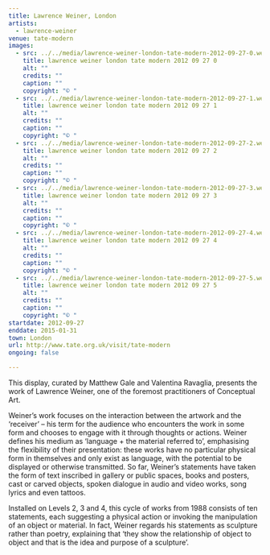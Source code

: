 ```yaml
---
title: Lawrence Weiner, London
artists:
  - lawrence-weiner
venue: tate-modern
images:
  - src: ../../media/lawrence-weiner-london-tate-modern-2012-09-27-0.webp
    title: lawrence weiner london tate modern 2012 09 27 0
    alt: ""
    credits: ""
    caption: ""
    copyright: "© "
  - src: ../../media/lawrence-weiner-london-tate-modern-2012-09-27-1.webp
    title: lawrence weiner london tate modern 2012 09 27 1
    alt: ""
    credits: ""
    caption: ""
    copyright: "© "
  - src: ../../media/lawrence-weiner-london-tate-modern-2012-09-27-2.webp
    title: lawrence weiner london tate modern 2012 09 27 2
    alt: ""
    credits: ""
    caption: ""
    copyright: "© "
  - src: ../../media/lawrence-weiner-london-tate-modern-2012-09-27-3.webp
    title: lawrence weiner london tate modern 2012 09 27 3
    alt: ""
    credits: ""
    caption: ""
    copyright: "© "
  - src: ../../media/lawrence-weiner-london-tate-modern-2012-09-27-4.webp
    title: lawrence weiner london tate modern 2012 09 27 4
    alt: ""
    credits: ""
    caption: ""
    copyright: "© "
  - src: ../../media/lawrence-weiner-london-tate-modern-2012-09-27-5.webp
    title: lawrence weiner london tate modern 2012 09 27 5
    alt: ""
    credits: ""
    caption: ""
    copyright: "© "
startdate: 2012-09-27
enddate: 2015-01-31
town: London
url: http://www.tate.org.uk/visit/tate-modern
ongoing: false

---
```


This display, curated by Matthew Gale and Valentina Ravaglia, presents the work of Lawrence Weiner, one of the foremost practitioners of Conceptual Art.

Weiner’s work focuses on the interaction between the artwork and the ‘receiver’ – his term for the audience who encounters the work in some form and chooses to engage with it through thoughts or actions. Weiner defines his medium as ‘language + the material referred to’, emphasising the flexibility of their presentation: these works have no particular physical form in themselves and only exist as language, with the potential to be displayed or otherwise transmitted. So far, Weiner’s statements have taken the form of text inscribed in gallery or public spaces, books and posters, cast or carved objects, spoken dialogue in audio and video works, song lyrics and even tattoos.

Installed on Levels 2, 3 and 4, this cycle of works from 1988 consists of ten statements, each suggesting a physical action or invoking the manipulation of an object or material. In fact, Weiner regards his statements as sculpture rather than poetry, explaining that ‘they show the relationship of object to object and that is the idea and purpose of a sculpture’.